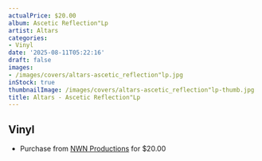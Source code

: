```yaml
---
actualPrice: $20.00
album: Ascetic Reflection"Lp
artist: Altars
categories:
- Vinyl
date: '2025-08-11T05:22:16'
draft: false
images:
- /images/covers/altars-ascetic_reflection"lp.jpg
inStock: true
thumbnailImage: /images/covers/altars-ascetic_reflection"lp-thumb.jpg
title: Altars - Ascetic Reflection"Lp
---
```


## Vinyl
* Purchase from [NWN Productions](http://shop.nwnprod.com/index.php?route=product/product&path=75&product_id=59334&sort=pd.name&order=ASC) for $20.00
